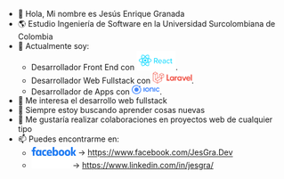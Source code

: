 - 👋 Hola, Mi nombre es Jesús Enrique Granada
- 🌎 Estudio Ingeniería de Software en la Universidad Surcolombiana de Colombia
- 💼 Actualmente soy:
  - Desarrollador Front End con <img src="logo-react.svg" width="70" alt="Laravel">.
  - Desarrollador Web Fullstack con <img src="logo-laravel.png" width="70" alt="Laravel">.
  - Desarrollador de Apps con <img src="logo-ionic.png" width="50" alt="Ionic">.
- 👀 Me interesa el desarrollo web fullstack
- 📕 Siempre estoy buscando aprender cosas nuevas
- 🔎 Me gustaría realizar colaboraciones en proyectos web de cualquier tipo
- 📫 Puedes encontrarme en:
  - <img src="logo-facebook.png" width="80" alt="Facebook"> -> https://www.facebook.com/JesGra.Dev
  - <img src="logo-linkedin.png" width="70" alt="LinkedIn"> -> https://www.linkedin.com/in/jesgra/
